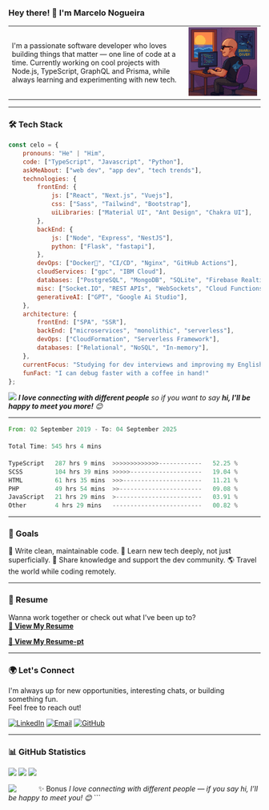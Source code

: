 ### Hey there! 👋 I'm Marcelo Nogueira


<table>
  <tr>
    <td width="70%">
      I'm a passionate software developer who loves building things that matter — one line of code at a time.  
      Currently working on cool projects with Node.js, TypeScript, GraphQL and Prisma, while always learning and experimenting with new tech.
    </td>
    <td align="center" width="30%">
      <img src="./images/me.gif" width="200px" alt="Marcelo Nogueira" />
    </td>
  </tr>
</table>

---

### 🛠 Tech Stack

```javascript
const celo = {
    pronouns: "He" | "Him",
    code: ["TypeScript", "Javascript", "Python"],
    askMeAbout: ["web dev", "app dev", "tech trends"],
    technologies: {
        frontEnd: {
            js: ["React", "Next.js", "Vuejs"],
            css: ["Sass", "Tailwind", "Bootstrap"],
            uiLibraries: ["Material UI", "Ant Design", "Chakra UI"],
        },
        backEnd: {
            js: ["Node", "Express", "NestJS"],
            python: ["Flask", "fastapi"],
        },
        devOps: ["Docker🐳", "CI/CD", "Nginx", "GitHub Actions"],
        cloudServices: ["gpc", "IBM Cloud"],
        databases: ["PostgreSQL", "MongoDB", "SQLite", "Firebase Realtime DB", "redis"],
        misc: ["Socket.IO", "REST APIs", "WebSockets", "Cloud Functions", "GraphQl"],
        generativeAI: ["GPT", "Google Ai Studio"],
    },
    architecture: {
        frontEnd: ["SPA", "SSR"],
        backEnd: ["microservices", "monolithic", "serverless"],
        devOps: ["CloudFormation", "Serverless Framework"],
        databases: ["Relational", "NoSQL", "In-memory"],
    },
    currentFocus: "Studying for dev interviews and improving my English",
    funFact: "I can debug faster with a coffee in hand!"
};
```

<img src="https://media.giphy.com/media/LnQjpWaON8nhr21vNW/giphy.gif" width="60"> <em><b>I love connecting with different people</b> so if you want to say <b>hi, I'll be happy to meet you more!</b> 😊</em>

---
<!--START_SECTION:waka-->

```rust
From: 02 September 2019 - To: 04 September 2025

Total Time: 545 hrs 4 mins

TypeScript   287 hrs 9 mins  >>>>>>>>>>>>>------------   52.25 %
SCSS         104 hrs 39 mins >>>>>--------------------   19.04 %
HTML         61 hrs 35 mins  >>>----------------------   11.21 %
PHP          49 hrs 54 mins  >>-----------------------   09.08 %
JavaScript   21 hrs 29 mins  >------------------------   03.91 %
Other        4 hrs 29 mins   -------------------------   00.82 %
```

<!--END_SECTION:waka-->

---

### 🎯 Goals
🧹 Write clean, maintainable code.
🧠 Learn new tech deeply, not just superficially.
👥 Share knowledge and support the dev community.
🌎 Travel the world while coding remotely.

---

### 📄 Resume

Wanna work together or check out what I've been up to?  
**[📎 View My Resume]('./resumes/marcelo_nogueira_en.pdf)**

**[📎 View My Resume-pt]('./resumes/marcelo_nogueira_pt.pdf)**

---

### 🌍 Let's Connect

I'm always up for new opportunities, interesting chats, or building something fun.  
Feel free to reach out!

[![LinkedIn](https://img.shields.io/badge/-LinkedIn-0077B5?style=flat&logo=linkedin&logoColor=white)](https://www.linkedin.com/in/marcelo-nogueira-silva/)
[![Email](https://img.shields.io/badge/-Email-D14836?style=flat&logo=gmail&logoColor=white)](mailto:marcelo.nogueirasilva@outlook.com)
[![GitHub](https://img.shields.io/badge/-GitHub-181717?style=flat&logo=github&logoColor=white)](https://github.com/locemarn)

---

### 📊 GitHub Statistics

<p align="">
  <img height="180em" src="https://github-readme-stats.vercel.app/api?username=locemarn&show_icons=true&theme=dracula" />
  <img height="180em" src="https://github-readme-stats.vercel.app/api/top-langs/?username=locemarn&layout=compact&theme=dracula" />
  <img src="https://github-profile-trophy.vercel.app/?username=locemarn&theme=dracula&column=7" />
</p>


✨ Bonus
<img src="https://media.giphy.com/media/LnQjpWaON8nhr21vNW/giphy.gif" width="60" align="left" /> <em>I love connecting with different people — if you say hi, I’ll be happy to meet you! 😊</em> ```